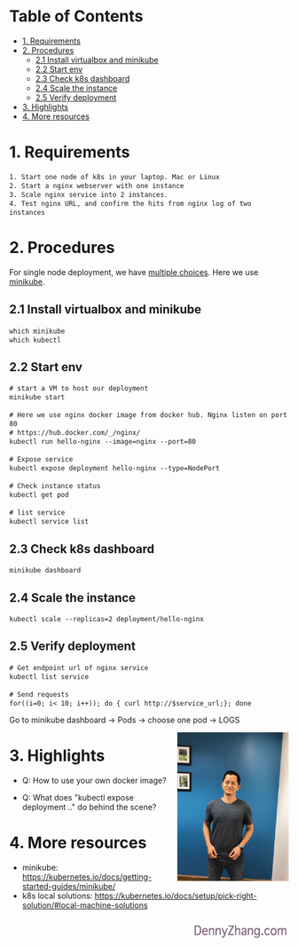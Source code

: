 Table of Contents
=================

   * [1. Requirements](#1-requirements)
   * [2. Procedures](#2-procedures)
      * [2.1 Install virtualbox and minikube](#21-install-virtualbox-and-minikube)
      * [2.2 Start env](#22-start-env)
      * [2.3 Check k8s dashboard](#23-check-k8s-dashboard)
      * [2.4 Scale the instance](#24-scale-the-instance)
      * [2.5 Verify deployment](#25-verify-deployment)
   * [3. Highlights](#3-highlights)
   * [4. More resources](#4-more-resources)

# 1. Requirements
```
1. Start one node of k8s in your laptop. Mac or Linux
2. Start a nginx webserver with one instance
3. Scale nginx service into 2 instances.
4. Test nginx URL, and confirm the hits from nginx log of two instances
```

# 2. Procedures

For single node deployment, we have [multiple choices](https://kubernetes.io/docs/setup/pick-right-solution/#local-machine-solutions). Here we use [minikube](https://kubernetes.io/docs/getting-started-guides/minikube/).

## 2.1 Install virtualbox and minikube
```
which minikube
which kubectl
```

## 2.2 Start env
```
# start a VM to host our deployment
minikube start

# Here we use nginx docker image from docker hub. Nginx listen on port 80
# https://hub.docker.com/_/nginx/
kubectl run hello-nginx --image=nginx --port=80

# Expose service
kubectl expose deployment hello-nginx --type=NodePort

# Check instance status
kubectl get pod

# list service
kubectl service list
```

## 2.3 Check k8s dashboard
```
minikube dashboard
```

## 2.4 Scale the instance
```
kubectl scale --replicas=2 deployment/hello-nginx
```

## 2.5 Verify deployment
```
# Get endpoint url of nginx service
kubectl list service

# Send requests
for((i=0; i< 10; i++)); do { curl http://$service_url;}; done
```

Go to minikube dashboard -> Pods -> choose one pod -> LOGS

<a href="https://www.dennyzhang.com"><img align="right" width="201" height="268" src="https://raw.githubusercontent.com/USDevOps/mywechat-slack-group/master/images/denny_201706.png"></a>

# 3. Highlights
- Q: How to use your own docker image?

- Q: What does "kubectl expose deployment .." do behind the scene?

# 4. More resources
- minikube: https://kubernetes.io/docs/getting-started-guides/minikube/
- k8s local solutions: https://kubernetes.io/docs/setup/pick-right-solution/#local-machine-solutions

<a href="https://www.dennyzhang.com"><img align="right" width="185" height="37" src="https://raw.githubusercontent.com/USDevOps/mywechat-slack-group/master/images/dns_small.png"></a>
